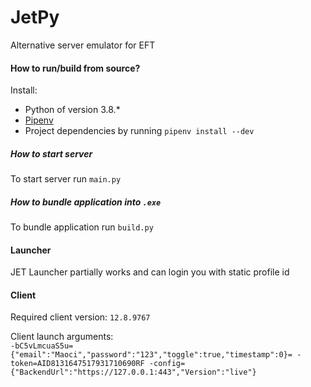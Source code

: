 # JetPy
Alternative server emulator for EFT

#### How to run/build from source?
Install:
- Python of version 3.8.*
- [Pipenv](https://pypi.org/project/pipenv/)
- Project dependencies by running `pipenv install --dev`

##### How to start server
To start server run `main.py`

##### How to bundle application into `.exe`
To bundle application run `build.py`

#### Launcher  
JET Launcher partially works and can login you with static profile id

#### Client

Required client version: `12.8.9767`

Client launch arguments:  
```-bC5vLmcuaS5u={"email":"Maoci","password":"123","toggle":true,"timestamp":0}= -token=AID8131647517931710690RF -config={"BackendUrl":"https://127.0.0.1:443","Version":"live"}```
